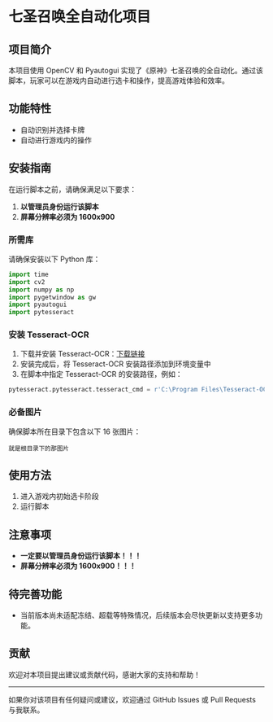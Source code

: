 
# 七圣召唤全自动化项目

## 项目简介
本项目使用 OpenCV 和 Pyautogui 实现了《原神》七圣召唤的全自动化。通过该脚本，玩家可以在游戏内自动进行选卡和操作，提高游戏体验和效率。

## 功能特性
- 自动识别并选择卡牌
- 自动进行游戏内的操作

## 安装指南

在运行脚本之前，请确保满足以下要求：

1. **以管理员身份运行该脚本**
2. **屏幕分辨率必须为 1600x900**

### 所需库

请确保安装以下 Python 库：

```python
import time
import cv2
import numpy as np
import pygetwindow as gw
import pyautogui
import pytesseract
```

### 安装 Tesseract-OCR

1. 下载并安装 Tesseract-OCR：[下载链接](https://github.com/tesseract-ocr/tesseract)
2. 安装完成后，将 Tesseract-OCR 安装路径添加到环境变量中
3. 在脚本中指定 Tesseract-OCR 的安装路径，例如：

```python
pytesseract.pytesseract.tesseract_cmd = r'C:\Program Files\Tesseract-OCR\tesseract.exe'
```

### 必备图片

确保脚本所在目录下包含以下 16 张图片：

```
就是根目录下的那图片
```

## 使用方法

1. 进入游戏内初始选卡阶段
2. 运行脚本

## 注意事项

- **一定要以管理员身份运行该脚本！！！**
- **屏幕分辨率必须为 1600x900！！！**

## 待完善功能

- 当前版本尚未适配冻结、超载等特殊情况，后续版本会尽快更新以支持更多功能。

## 贡献

欢迎对本项目提出建议或贡献代码，感谢大家的支持和帮助！

---

如果你对该项目有任何疑问或建议，欢迎通过 GitHub Issues 或 Pull Requests 与我联系。
